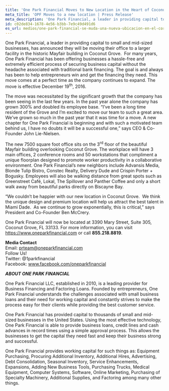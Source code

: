 ```yaml
---
title: 'One Park Financial Moves to New Location in the Heart of Coconut Grove'
meta_title: 'OPF Moves to a new location | Press Release'
meta_description: 'One Park Financial, a leader in providing capital to small and mid-sized businesses, has announced they will be moving their office to a larger facility in the historic Mayfair building in Coconut Grove.'
id: c02de834-1678-4e56-b3bb-7e9c49d491d6
es_url: medios/one-park-financial-se-muda-una-nueva-ubicacion-en-el-corazon-de-coconut-grove
---
```

One Park Financial, a leader in providing capital to small and mid-sized businesses, has announced they will be moving their office to a larger facility in the historic Mayfair building in Coconut Grove.  For many years, One Park Financial has been offering businesses a hassle-free and extremely efficient process of securing business capital without the headache associated with traditional bank financing. The goal is and always has been to help entrepreneurs win and get the financing they need. This move comes at a perfect time as the company continues to expand. The move is effective December 19<sup>th</sup>, 2016.

The move was necessitated by the significant growth that the company has been seeing in the last few years. In the past year alone the company has grown 300% and doubled its employee base. “I’ve been a long time resident of the Grove and I’m excited to move our team to such a great area. We’ve grown so much in the past year that it was time for a move. A new chapter for One Park Financial is beginning and with such a motivated team behind us, I have no doubts it will be a successful one,” says CEO &amp; Co-Founder John Lie-Nielsen.

The new 7500 square foot office sits on the 3<sup>rd</sup> floor of the beautiful Mayfair building overlooking Coconut Grove. The workplace will have 3 main offices, 2 conference rooms and 50 workstations that compliment a unique floorplan designed to promote worker productivity in a collaborative environment. One Park Financial’s new neighbors include Advansis Media, Blonde Tulip Bistro, Constec Realty, Delivery Dude and Crispin Porter + Bogusky. Employees will also be walking distance from great spots such as Greenstreet Café, Lokal, The Spillover and Panther Coffee and only a short walk away from beautiful parks directly on Biscayne Bay.

“We couldn’t be happier with our new location in Coconut Grove.  We think the unique design and premium location will help us attract the best talent in Miami Dade.  As we continue to grow exponentially, this is critical,” says President and Co-Founder Ben McCrery.

One Park Financial will now be located at 3390 Mary Street, Suite 305, Coconut Grove, FL 33133. For more information, you can visit <a href="https://www.oneparkfinancial.com/">https://www.oneparkfinancial.com</a> or call **855.218.8819**.

**Media Contact**
<br/>
Email: prteam@oneparkfinancial.com 
<br/>
Follow Us!<br>
Twitter: @1parkfinancial <br>
Facebook: <a href="http://www.facebook.com/oneparkfinancial">www.facebook.com/oneparkfinancial</a>

<strong><em>ABOUT ONE PARK FINANCIAL </em></strong>

One Park Financial LLC, established in 2010, is a leading provider for Business Financing and Factoring Loans. Founded by entrepreneurs, One Park Financial 
understands the challenges associated with small business loans and their need for working capital and constantly strives to make the process easy for their clients while providing the best customer service.

One Park Financial has provided capital to thousands of small and mid-sized businesses in the United States. Using the most effective technology, One Park Financial is able to provide business loans, credit lines and cash advances in record times using a simple approval process. This allows the businesses to get the capital they need fast and keep their business strong and successful.

One Park Financial provides working capital for such things as: Equipment Purchasing, Procuring Additional Inventory, Additional Hires, Advertising, Debt Consolidation, Seasonal Inventory, Service Enhancements, Expansions, Adding New Business Tools, Purchasing Trucks, Medical Equipment, Computer Systems, Software, Online Marketing, Purchasing of Specialty Machinery, Additional Supplies, and Factoring among many other things.